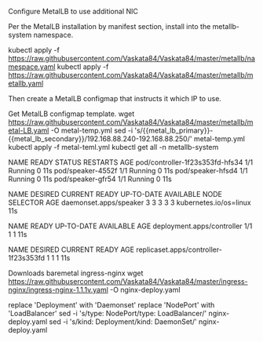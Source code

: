 Configure MetalLB to use additional NIC

Per the MetalLB installation by manifest section, install into the metallb-system namespace.

kubectl apply -f https://raw.githubusercontent.com/Vaskata84/Vaskata84/master/metallb/namespace.yaml
kubectl apply -f https://raw.githubusercontent.com/Vaskata84/Vaskata84/master/metallb/metallb.yaml

Then create a MetalLB configmap that instructs it which IP to use.

Get MetalLB configmap template.
wget https://raw.githubusercontent.com/Vaskata84/Vaskata84/master/metallb/metal-LB.yaml -O metal-temp.yml
sed -i 's/{{metal_lb_primary}}-{{metal_lb_secondary}}/192.168.88.240-192.168.88.250/' metal-temp.yml
kubectl apply -f metal-teml.yml
kubectl get all -n metallb-system

NAME                              READY   STATUS    RESTARTS   AGE
pod/controller-1f23s353fd-hfs34   1/1     Running   0          11s
pod/speaker-4552f                 1/1     Running   0          11s
pod/speaker-hfsd4                 1/1     Running   0          11s
pod/speaker-gfr54                 1/1     Running   0          11s

NAME                     DESIRED   CURRENT   READY   UP-TO-DATE   AVAILABLE   NODE SELECTOR            AGE
daemonset.apps/speaker   3         3         3       3            3           kubernetes.io/os=linux   11s

NAME                         READY   UP-TO-DATE   AVAILABLE   AGE
deployment.apps/controller   1/1     1            1           11s

NAME                                    DESIRED   CURRENT   READY   AGE
replicaset.apps/controller-1f23s353fd   1         1         1       11s


Downloads baremetal ingress-nginx
wget https://raw.githubusercontent.com/Vaskata84/Vaskata84/master/ingress-nginx/ingress-nginx-1.1.1v.yaml -O nginx-deploy.yaml

replace 'Deployment' with 'Daemonset'
replace 'NodePort' with 'LoadBalancer'
sed -i 's/type: NodePort/type: LoadBalancer/' nginx-deploy.yaml
sed -i 's/kind: Deployment/kind: DaemonSet/' nginx-deploy.yaml
